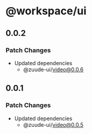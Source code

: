 # @workspace/ui

## 0.0.2

### Patch Changes

- Updated dependencies
  - @zuude-ui/video@0.0.6

## 0.0.1

### Patch Changes

- Updated dependencies
  - @zuude-ui/video@0.0.5
